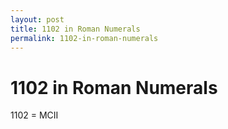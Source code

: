 ```yaml
---
layout: post
title: 1102 in Roman Numerals
permalink: 1102-in-roman-numerals
---
```


# 1102 in Roman Numerals

1102 = MCII
